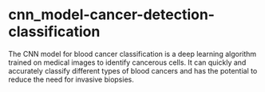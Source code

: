# cnn_model-cancer-detection-classification
The CNN model for blood cancer classification is a deep learning algorithm trained on medical images to identify cancerous cells. It can quickly and accurately classify different types of blood cancers and has the potential to reduce the need for invasive biopsies.
